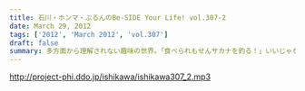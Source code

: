 ```yaml
---
title: 石川・ホンマ・ぶるんのBe-SIDE Your Life! vol.307-2
date: March 29, 2012
tags: ['2012', 'March 2012', 'vol.307']
draft: false
summary: 多方面から理解されない趣味の世界。「食べられもせんサカナを釣る！」いいじゃないですか。理解あるリスナーもいたことですし。うーん。休日は釣りばかりだ。ＮＡＭＡＥ
---
```


http://project-phi.ddo.jp/ishikawa/ishikawa307_2.mp3